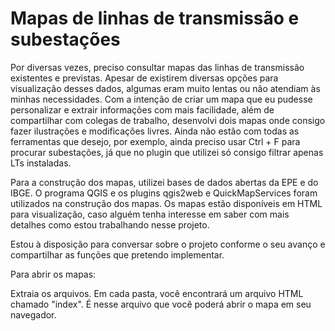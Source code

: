 # Mapas de linhas de transmissão e subestações
Por diversas vezes, preciso consultar mapas das linhas de transmissão existentes e previstas. Apesar de existirem diversas opções para visualização desses dados, algumas eram muito lentas ou não atendiam às minhas necessidades. Com a intenção de criar um mapa que eu pudesse personalizar e extrair informações com mais facilidade, além de compartilhar com colegas de trabalho, desenvolvi dois mapas onde consigo fazer ilustrações e modificações livres. Ainda não estão com todas as ferramentas que desejo, por exemplo, ainda preciso usar Ctrl + F para procurar subestações, já que no plugin que utilizei só consigo filtrar apenas LTs instaladas.



Para a construção dos mapas, utilizei bases de dados abertas da EPE e do IBGE. O programa QGIS e os plugins qgis2web e QuickMapServices foram utilizados na construção dos mapas. Os mapas estão disponíveis em HTML para visualização, caso alguém tenha interesse em saber com mais detalhes como estou trabalhando nesse projeto.



Estou à disposição para conversar sobre o projeto conforme o seu avanço e compartilhar as funções que pretendo implementar.



Para abrir os mapas:

Extraia os arquivos. Em cada pasta, você encontrará um arquivo HTML chamado "index". É nesse arquivo que você poderá abrir o mapa em seu navegador.

